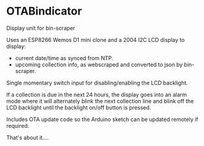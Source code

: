 # OTABindicator
Display unit for bin-scraper

Uses an ESP8266 Wemos D1 mini clone and a 2004 I2C LCD display to display:
 - current date/time as synced from NTP.
 - upcoming collection info, as webscraped and converted to json by bin-scraper.

Single momentary switch input for disabling/enabling the LCD backlight.

If a collection is due in the next 24 hours, the display goes into an alarm mode where it will alternately blink the next collection line and blink off the LCD backlight until the backlight on/off button is pressed.

Includes OTA update code so the Arduino sketch can be updated remotely if required.

That's about it....
